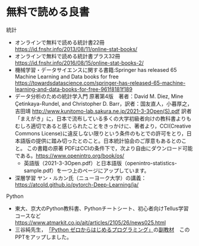 # 無料で読める良書

統計
- オンラインで無料で読める統計書22冊 https://id.fnshr.info/2013/08/11/online-stat-books/
- オンラインで無料で読める統計書プラス32冊 https://id.fnshr.info/2016/08/15/online-stat-books-2/
- 機械学習・データサイエンスに関する書籍:Springer has released 65 Machine Learning and Data books for free https://towardsdatascience.com/springer-has-released-65-machine-learning-and-data-books-for-free-961f8181f189
- データ分析のための統計学入門 原著第4版　著者：David M. Diez, Mine Çetinkaya-Rundel, and Christopher D. Barr，訳者：国友直人，小暮厚之，吉田靖
http://www.kunitomo-lab.sakura.ne.jp/2021-3-3Open(S).pdf
訳者「まえがき」に，日本で流布している多くの大学初級者向けの教科書よりもむしろ適切であると感じられたことをきっかけに、著者より，CCI(Creative Commons License)に違反しない限りという条件のもとでの許可をとり，日本語版の提供に踏み切ったとのこと。日本統計協会のご厚意もあるとのこと。
この書籍の原著
PDFはCCIの条件下で，次より自由にダウンロード可能である。https://www.openintro.org/book/os/
	- 英語版（2021-3-3Open.pdf）と日本語版（openintro-statistics-sample.pdf）を一つ上のページにアップしています。
- 深層学習 ヤン・ルカン氏（ニューヨーク大学）の講義：https://atcold.github.io/pytorch-Deep-Learning/ja/

Python
- 東大、京大のPython教科書、Pythonチートシート、初心者向けTellus学習コースなど　https://www.atmarkit.co.jp/ait/articles/2105/26/news025.html
- 三谷純先生，　[「Python ゼロからはじめるプログラミング」](https://www.shoeisha.co.jp/book/detail/9784798169460)の[副教材](https://mitani.cs.tsukuba.ac.jp/book_support/python/)　このPPTをアップしました。